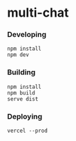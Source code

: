 # multi-chat

### Developing

```
npm install
npm dev
```

### Building

```
npm install
npm build
serve dist
```

### Deploying

```
vercel --prod
```
